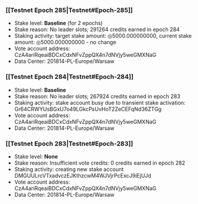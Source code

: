 ### [[Testnet Epoch 285|Testnet#Epoch-285]]
* Stake level: **Baseline** (for 2 epochs)
* Stake reason: No leader slots; 291264 credits earned in epoch 284
* Staking activity: target stake amount: ◎5000.000000000, current stake amount: ◎5000.000000000 - no change
* Vote account address: CzA4ariRqeaiBDCxCdxNFvZppQX4n7dNVjy5weGMXNaG
* Data Center: 201814-PL-Europe/Warsaw
### [[Testnet Epoch 284|Testnet#Epoch-284]]
* Stake level: **Baseline**
* Stake reason: No leader slots; 267924 credits earned in epoch 283
* Staking activity: stake account busy due to transient stake activation: Gr64CRWYUsBGxU7o49LGkcPsUvHoT2ZeCEFqNd36ZTGg
* Vote account address: CzA4ariRqeaiBDCxCdxNFvZppQX4n7dNVjy5weGMXNaG
* Data Center: 201814-PL-Europe/Warsaw
### [[Testnet Epoch 283|Testnet#Epoch-283]]
* Stake level: **None**
* Stake reason: Insufficient vote credits: 0 credits earned in epoch 282
* Staking activity: creating new stake account DMGUULrcVTxadvczEJKthzcwM4WJVjrPcExcJ9iEjUJd
* Vote account address: CzA4ariRqeaiBDCxCdxNFvZppQX4n7dNVjy5weGMXNaG
* Data Center: 201814-PL-Europe/Warsaw